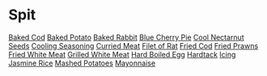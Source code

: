 <!-- TITLE: Cooking -->
<!-- SUBTITLE: Everybody eats, and someone's gotta make it -->

# Spit
[Baked Cod](baked-cod)
[Baked Potato](baked-potato)
[Baked Rabbit](baked-rabbit)
[Blue Cherry Pie](blue-cherry-pie)
[Cool Nectarnut Seeds](cool-nectarnut-seeds)
[Cooling Seasoning](cooling-seasoning)
[Curried Meat](curried-meat)
[Filet of Rat](filet-of-rat)
[Fried Cod](fried-cod)
[Fried Prawns](fried-prawns)
[Fried White Meat](fried-white-meat)
[Grilled White Meat](grilled-white-meat)
[Hard Boiled Egg](hard-boiled-egg)
[Hardtack](hardtack)
[Icing](icing)
[Jasmine Rice](jasmine-rice)
[Mashed Potatoes](mashed-potatoes)
[Mayonnaise](mayonnaise)